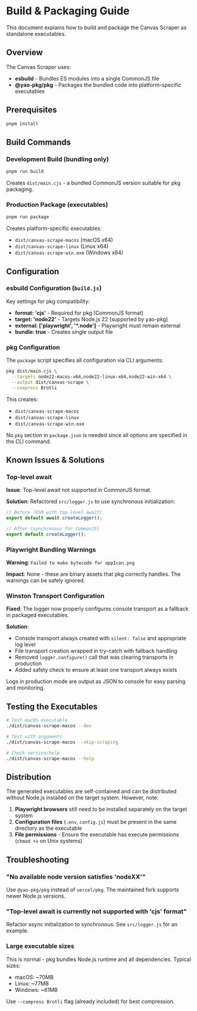 # Build & Packaging Guide

This document explains how to build and package the Canvas Scraper as standalone executables.

## Overview

The Canvas Scraper uses:

- **esbuild** - Bundles ES modules into a single CommonJS file
- **@yao-pkg/pkg** - Packages the bundled code into platform-specific executables

## Prerequisites

```bash
pnpm install
```

## Build Commands

### Development Build (bundling only)

```bash
pnpm run build
```

Creates `dist/main.cjs` - a bundled CommonJS version suitable for pkg packaging.

### Production Package (executables)

```bash
pnpm run package
```

Creates platform-specific executables:

- `dist/canvas-scrape-macos` (macOS x64)
- `dist/canvas-scrape-linux` (Linux x64)
- `dist/canvas-scrape-win.exe` (Windows x64)

## Configuration

### esbuild Configuration (`build.js`)

Key settings for pkg compatibility:

- **format: 'cjs'** - Required for pkg (CommonJS format)
- **target: 'node22'** - Targets Node.js 22 (supported by yao-pkg)
- **external: ['playwright', '*.node']** - Playwright must remain external
- **bundle: true** - Creates single output file

### pkg Configuration

The `package` script specifies all configuration via CLI arguments:

```bash
pkg dist/main.cjs \
  --targets node22-macos-x64,node22-linux-x64,node22-win-x64 \
  --output dist/canvas-scrape \
  --compress Brotli
```

This creates:

- `dist/canvas-scrape-macos`
- `dist/canvas-scrape-linux`
- `dist/canvas-scrape-win.exe`

No `pkg` section in `package.json` is needed since all options are specified in the CLI command.

## Known Issues & Solutions

### Top-level await

**Issue**: Top-level await not supported in CommonJS format.

**Solution**: Refactored `src/logger.js` to use synchronous initialization:

```javascript
// Before (ESM with top-level await)
export default await createLogger();

// After (synchronous for CommonJS)
export default createLogger();
```

### Playwright Bundling Warnings

**Warning**: `Failed to make bytecode for appIcon.png`

**Impact**: None - these are binary assets that pkg correctly handles. The warnings can be safely ignored.

### Winston Transport Configuration

**Fixed**: The logger now properly configures console transport as a fallback in packaged executables.

**Solution**:
- Console transport always created with `silent: false` and appropriate log level
- File transport creation wrapped in try-catch with fallback handling
- Removed `logger.configure()` call that was clearing transports in production
- Added safety check to ensure at least one transport always exists

Logs in production mode are output as JSON to console for easy parsing and monitoring.

## Testing the Executables

```bash
# Test macOS executable
./dist/canvas-scrape-macos --dev

# Test with arguments
./dist/canvas-scrape-macos --skip-scraping

# Check version/help
./dist/canvas-scrape-macos --help
```

## Distribution

The generated executables are self-contained and can be distributed without Node.js installed on the target system. However, note:

1. **Playwright browsers** still need to be installed separately on the target system
2. **Configuration files** (`.env`, `config.js`) must be present in the same directory as the executable
3. **File permissions** - Ensure the executable has execute permissions (`chmod +x` on Unix systems)

## Troubleshooting

### "No available node version satisfies 'nodeXX'"

Use `@yao-pkg/pkg` instead of `vercel/pkg`. The maintained fork supports newer Node.js versions.

### "Top-level await is currently not supported with 'cjs' format"

Refactor async initialization to synchronous. See `src/logger.js` for an example.

### Large executable sizes

This is normal - pkg bundles Node.js runtime and all dependencies. Typical sizes:

- macOS: ~70MB
- Linux: ~77MB
- Windows: ~61MB

Use `--compress Brotli` flag (already included) for best compression.
